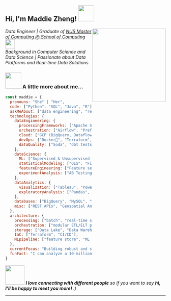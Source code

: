 <h2> Hi, I'm Maddie Zheng! <img src="https://media.giphy.com/media/mGcNjsfWAjY5AEZNw6/giphy.gif" width="50"></h2>
<img align='right' src="https://media.giphy.com/media/ieyl9zmCjO4b4t6qoY/giphy.gif" width="230">

<p><em>Data Engineer | Graduate of <a href="https://www.comp.nus.edu.sg/">NUS Master of Computing @ School of Computing</a> <img src="https://media.giphy.com/media/fYSnHlufseco8Fh93Z/giphy.gif" width="30"> </br>
Background in Computer Science and Data Science  | Passionate about Data Platforms and Real-time Data Solutions
</em></p>


### <img src="https://media.giphy.com/media/VgCDAzcKvsR6OM0uWg/giphy.gif" width="50"> A little more about me...  

```javascript
const maddie = {
  pronouns: "She" | "Her",
  code: ["Python", "SQL", "Java", "R"],
  askMeAbout: ["data engineering", "real-time data pipelines", "data modeling", "data quality", "stream processing", "data analysis", "machine learning"],
  technologies: {
    dataEngineering: {
      processingFrameworks: ["Apache Spark", "Flink", "Kafka", "Delta Lake", "Hadoop"],
      orchestration: ["Airflow", "Prefect"],
      cloud: ["GCP (BigQuery, Dataflow, GCS)"],
      devOps: ["Docker🐳", "Terraform", "Git", "CI/CD"],
      dataQuality: ["Soda", "dbt tests"],
    },
    dataScience: {
      ML: ["Supervised & Unsupervised Learning", "Feature Engineering", "Model Evaluation", "ML Pipelines"],
      statisticalModeling: ["OLS", "Fixed Effect Models", "Propensity Score Matching (PSM)"],
      featureEngineering: ["Feature selection", "Feature generation", "Pseudo-labeling"],
      experimentAnalysis: ["AB Testing", "Hypothesis Testing"],
    },
    dataAnalytics: {
      visualization: ["Tableau", "Power BI", "Looker Studio"],
      exploratoryAnalysis: ["Pandas", "Matplotlib", "Seaborn", "EDA"],
    },
    databases: ["BigQuery", "MySQL", "Delta Lake Tables", "MinIO (S3-compatible)"],
    misc: ["REST APIs", "Geospatial Analysis", "Dataflow Monitoring"],
  },
  architecture: {
    processing: ["batch", "real-time streaming"],
    orchestration: ["modular ETL/ELT pipelines"],
    storage: ["Data Lake", "Data Warehouse"],
    IaC: ["Terraform", "CI/CD"],
    MLpipeline: ["feature store", "ML pipeline automation"],
  },
  currentFocus: "Building robust and scalable data platforms & exploring ML-driven data solutions",
  funFact: "I can analyze a 10-million-row dataset faster with coffee ☕ and lo-fi music 🎵!"
}
```

<img src="https://media.giphy.com/media/LnQjpWaON8nhr21vNW/giphy.gif" width="60"> <em><b>I love connecting with different people</b> so if you want to say <b>hi, I'll be happy to meet you more!</b> :)</em>

---
